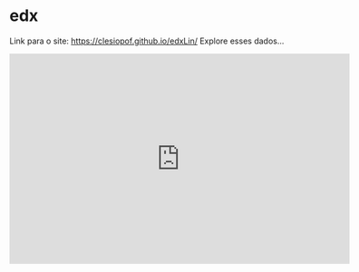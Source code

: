 # edx
Link para o site: https://clesiopof.github.io/edxLin/
Explore esses dados...
<iframe width="600" height="371" seamless frameborder="0" scrolling="no" src="https://docs.google.com/spreadsheets/d/1_IFZkojuZfEt_cQ1aqQhhRdhTRJfCgjhdc99lLsLz10/pubchart?oid=192545331&amp;format=interactive"></iframe>
